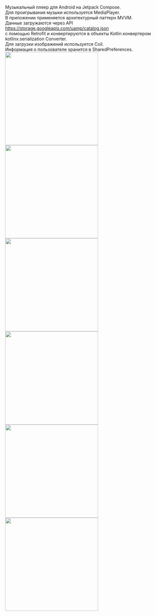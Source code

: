 Музыкальный плеер для Android на Jetpack Compose.  
Для проигрывания музыки используется MediaPlayer.  
В приложении применяется архитектурный паттерн MVVM.  
Данные загружаются через API https://storage.googleapis.com/uamp/catalog.json  
с помощью Retrofit и конвертируются в объекты Kotlin конвертером kotlinx.serialization Converter.  
Для загрузки изображений используется Coil.  
Информация о пользователе хранится в SharedPreferences.  
<img src="https://github.com/dehiru/MusicPlayer/assets/89028460/7662e1be-4b96-43a1-be0b-2802f2d36d92" width="300"/> 
<img src="https://github.com/dehiru/MusicPlayer/assets/89028460/f15d0a4e-0d05-402c-bdd8-3c01e72fe3ed" width="300"/> 
<img src="https://github.com/dehiru/MusicPlayer/assets/89028460/79230649-fb19-4d99-a628-3c9d00a5cfd7" width="300"/> 
<img src="https://github.com/dehiru/MusicPlayer/assets/89028460/5399dcd3-0634-4e21-a0e9-ad6f02322772" width="300"/> 
<img src="https://github.com/dehiru/MusicPlayer/assets/89028460/0c87ebeb-0d18-4b3c-b540-303cbf44795a" width="300"/> 
<img src="https://github.com/dehiru/MusicPlayer/assets/89028460/98d4c2f6-d0bb-4ec4-9f06-0be2ffadd838" width="300"/> 
